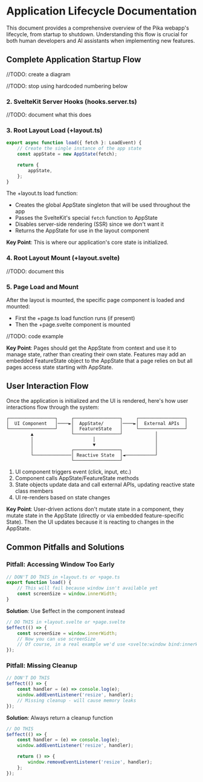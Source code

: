 # Application Lifecycle Documentation

This document provides a comprehensive overview of the Pika webapp's lifecycle, from startup to shutdown. Understanding this flow is crucial for both human developers and AI assistants when implementing new features.

## Complete Application Startup Flow

//TODO: create a diagram

//TODO: stop using hardcoded numbering below


### 2. SvelteKit Server Hooks (hooks.server.ts)

//TODO: document what this does

### 3. Root Layout Load (+layout.ts)

```typescript
export async function load({ fetch }: LoadEvent) {
    // Create the single instance of the app state
    const appState = new AppState(fetch);

    return {
        appState,
    };
}
```

The +layout.ts load function:

- Creates the global AppState singleton that will be used throughout the app
- Passes the SvelteKit's special `fetch` function to AppState
- Disables server-side rendering (SSR) since we don't want it
- Returns the AppState for use in the layout component

**Key Point**: This is where our application's core state is initialized.

### 4. Root Layout Mount (+layout.svelte)

//TODO: document this

### 5. Page Load and Mount

After the layout is mounted, the specific page component is loaded and mounted:

- First the +page.ts load function runs (if present)
- Then the +page.svelte component is mounted


//TODO: code example

**Key Point**: Pages should get the AppState from context and use it to manage state, rather than creating their own state. Features may add an embedded FeatureState object to the AppState that a page relies on but all pages access state starting with AppState.

## User Interaction Flow

Once the application is initialized and the UI is rendered, here's how user interactions flow through the system:

```
┌─────────────────┐     ┌─────────────────┐     ┌─────────────────┐
│  UI Component   │────►│  AppState/      │────►│  External APIs  │
└─────────────────┘     │  FeatureState   │     └─────────────────┘
         ▲              └─────────────────┘            │
         │                      │                      │
         │                      ▼                      │
         │              ┌─────────────────┐            │
         └──────────────│ Reactive State  │◄───────────┘
                        └─────────────────┘
```

1. UI component triggers event (click, input, etc.)
2. Component calls AppState/FeatureState methods
3. State objects update data and call external APIs, updating reactive state class members
4. UI re-renders based on state changes

**Key Point**: User-driven actions don't mutate state in a component, they mutate state in the AppState (directly or via embedded feature-specific State). Then the UI updates because it is reacting to changes in the AppState.

## Common Pitfalls and Solutions

### Pitfall: Accessing Window Too Early

```typescript
// DON'T DO THIS in +layout.ts or +page.ts
export function load() {
    // This will fail because window isn't available yet
    const screenSize = window.innerWidth;
}
```

**Solution**: Use $effect in the component instead

```typescript
// DO THIS in +layout.svelte or +page.svelte
$effect(() => {
    const screenSize = window.innerWidth;
    // Now you can use screenSize
    // Of course, in a real example we'd use <svelte:window bind:innerWidth={innerWidth} />
});
```

### Pitfall: Missing Cleanup

```typescript
// DON'T DO THIS
$effect(() => {
    const handler = (e) => console.log(e);
    window.addEventListener('resize', handler);
    // Missing cleanup - will cause memory leaks
});
```

**Solution**: Always return a cleanup function

```typescript
// DO THIS
$effect(() => {
    const handler = (e) => console.log(e);
    window.addEventListener('resize', handler);

    return () => {
        window.removeEventListener('resize', handler);
    };
});
```
